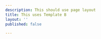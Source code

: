 ```yaml
---
description: This should use page layout
title: This uses Template B
layout: ''
published: false

---
```

